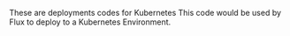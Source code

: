 These are deployments codes for Kubernetes
This code would be used by Flux to deploy to a Kubernetes Environment.
